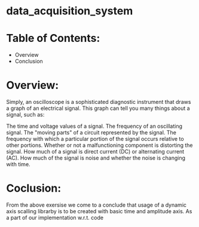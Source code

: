 # data_acquisition_system

# Table of Contents:
 * Overview
 * Conclusion

# Overview:
Simply, an oscilloscope is a sophisticated diagnostic instrument that draws a graph of an electrical signal. This graph can tell you many things about a signal, such as:

The time and voltage values of a signal.
The frequency of an oscillating signal.
The "moving parts" of a circuit represented by the signal.
The frequency with which a particular portion of the signal occurs relative to other portions.
Whether or not a malfunctioning component is distorting the signal.
How much of a signal is direct current (DC) or alternating current (AC).
How much of the signal is noise and whether the noise is changing with time.
 
# Coclusion:

From the above exersise we come to a conclude that usage of a dynamic axis scalling librarby is to be created with basic time and amplitude axis. As a part of our implementation w.r.t. code
